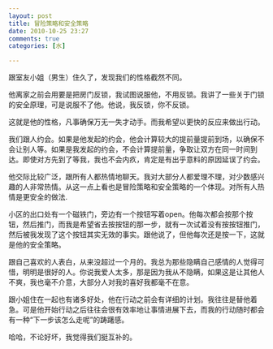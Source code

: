 ```yaml
---
layout: post
title: 冒险策略和安全策略
date: 2010-10-25 23:27
comments: true
categories: [水]

---
```


跟室友小姐（男生）住久了，发现我们的性格截然不同。

他离家之前会用要是把房门反锁，我试图说服他，不用反锁。我讲了一些关于门锁的安全原理，可是说服不了他。他说，我反锁，你不反锁。

这就是他的性格，凡事确保万无一失才动手。而我希望以更快的反应来做出行动。

我们跟人约会。如果是他发起的约会，他会计算较大的提前量提前到场，以确保不会让别人等。如果是我发起的约会，不会计算提前量，争取让双方在同一时间到达。即使对方先到了等我，我也不会内疚，肯定是有出乎意料的原因延误了约会。

他交际比较广泛，跟所有人都热情地聊天。我对大部分人都爱理不理，对少数感兴趣的人非常热情。从这一点上看也是冒险策略和安全策略的一个体现。对所有人热情是更安全的做法.

小区的出口处有一个磁铁门，旁边有一个按钮写着open。他每次都会按那个按钮，然后推门，而我是希望省去按按钮的那一步，就有一次试着没有按按钮推门，然后被我发现了这个按钮其实无效的事实。跟他说了，但他每次还是按一下，这就是他的安全策略。

跟自己喜欢的人表白，从来没超过一个月的。我总为那些隐瞒自己感情的人觉得可惜，明明是很好的人。你说我爱人太多，那是因为我从不隐瞒，如果这是让其他人不爽，我也毫不介意，大部分人对我的喜好我都毫不在意。

跟小姐住在一起也有诸多好处，他在行动之前会有详细的计划。我往往是替他着急。可是他开始行动之后往往会很有效率地让事情进展下去，而我的行动随时都会有一种“下一步该怎么走呢”的踌躇感。

哈哈，不论好坏，我觉得我们挺互补的。

